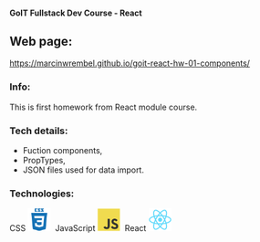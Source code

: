 #### GoIT Fullstack Dev Course - React

## Web page:
https://marcinwrembel.github.io/goit-react-hw-01-components/

### Info:

This is first homework from React module course.

### Tech details:
- Fuction components,
- PropTypes,
- JSON files used for data import.


### Technologies:
CSS <img src="https://github.com/devicons/devicon/blob/master/icons/css3/css3-plain-wordmark.svg"  title="CSS3" alt="CSS" width="40" height="40"/>&nbsp;
JavaScript <img src="https://github.com/devicons/devicon/blob/master/icons/javascript/javascript-original.svg" title="JavaScript" alt="JavaScript" width="40" height="40"/>&nbsp;
React <img src="https://github.com/devicons/devicon/blob/master/icons/react/react-original.svg" title="JavaScript" alt="React" width="40" height="40"/>&nbsp;
